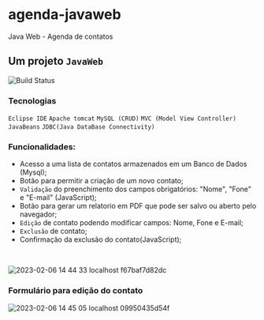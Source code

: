 # agenda-javaweb
Java Web - Agenda de contatos

## Um projeto  ` JavaWeb `
![Build Status](https://img.shields.io/badge/status-conclu%C3%ADdo-green) <br>
### Tecnologias
`Eclipse IDE`
`Apache tomcat`
`MySQL (CRUD)`
`MVC (Model View Controller)`
`JavaBeans`
`JDBC(Java DataBase Connectivity)`

### Funcionalidades:
- Acesso a uma lista de contatos armazenados em um Banco de Dados (Mysql);
- Botão para permitir a criação de um novo contato;
- `Validação` do preenchimento dos campos obrigatórios: "Nome", "Fone" e "E-mail" (JavaScript);
- Botão para gerar um relatorio em PDF que pode ser salvo ou aberto pelo navegador;
- `Edição` de contato podendo modificar campos: Nome, Fone e E-mail;
- `Exclusão` de contato;
- Confirmação da exclusão do contato(JavaScript);

<br>

![2023-02-06 14 44 33 localhost f67baf7d82dc](https://user-images.githubusercontent.com/79800468/217046203-c6d2304b-7bf0-4597-a4e7-f57821356f9d.jpg)

### Formulário para edição do contato
![2023-02-06 14 45 05 localhost 09950435d54f](https://user-images.githubusercontent.com/79800468/217046212-ab407b68-5377-43db-9bf6-8406fc2cb05a.jpg)
